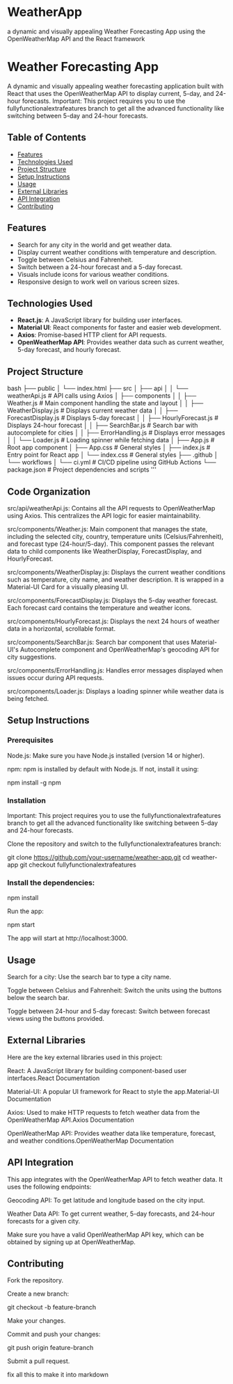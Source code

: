 # WeatherApp
  a dynamic and visually appealing Weather Forecasting App using the OpenWeatherMap API and the React framework
# Weather Forecasting App

A dynamic and visually appealing weather forecasting application built with React that uses the OpenWeatherMap API to display current, 5-day, and 24-hour forecasts.
Important: This project requires you to use the fullyfunctionalextrafeatures branch to get all the advanced functionality like switching between 5-day and 24-hour forecasts.

## Table of Contents
- [Features](#features)
- [Technologies Used](#technologies-used)
- [Project Structure](#project-structure)
- [Setup Instructions](#setup-instructions)
- [Usage](#usage)
- [External Libraries](#external-libraries)
- [API Integration](#api-integration)
- [Contributing](#contributing)


## Features
- Search for any city in the world and get weather data.
- Display current weather conditions with temperature and description.
- Toggle between Celsius and Fahrenheit.
- Switch between a 24-hour forecast and a 5-day forecast.
- Visuals include icons for various weather conditions.
- Responsive design to work well on various screen sizes.

## Technologies Used
- **React.js**: A JavaScript library for building user interfaces.
- **Material UI**: React components for faster and easier web development.
- **Axios**: Promise-based HTTP client for API requests.
- **OpenWeatherMap API**: Provides weather data such as current weather, 5-day forecast, and hourly forecast.

## Project Structure

bash
├── public
│   └── index.html
├── src
│   ├── api
│   │   └── weatherApi.js        # API calls using Axios
│   ├── components
│   │   ├── Weather.js           # Main component handling the state and layout
│   │   ├── WeatherDisplay.js    # Displays current weather data
│   │   ├── ForecastDisplay.js   # Displays 5-day forecast
│   │   ├── HourlyForecast.js    # Displays 24-hour forecast
│   │   ├── SearchBar.js         # Search bar with autocomplete for cities
│   │   ├── ErrorHandling.js     # Displays error messages
│   │   └── Loader.js            # Loading spinner while fetching data
│   ├── App.js                   # Root app component
│   ├── App.css                  # General styles
│   ├── index.js                 # Entry point for React app
│   └── index.css                # General styles
├── .github
│   └── workflows
│       └── ci.yml               # CI/CD pipeline using GitHub Actions
└── package.json                 # Project dependencies and scripts
'''

## Code Organization

src/api/weatherApi.js: Contains all the API requests to OpenWeatherMap using Axios. This centralizes the API logic for easier maintainability.

src/components/Weather.js: Main component that manages the state, including the selected city, country, temperature units (Celsius/Fahrenheit), and forecast type (24-hour/5-day). This component passes the relevant data to child components like WeatherDisplay, ForecastDisplay, and HourlyForecast.

src/components/WeatherDisplay.js: Displays the current weather conditions such as temperature, city name, and weather description. It is wrapped in a Material-UI Card for a visually pleasing UI.

src/components/ForecastDisplay.js: Displays the 5-day weather forecast. Each forecast card contains the temperature and weather icons.

src/components/HourlyForecast.js: Displays the next 24 hours of weather data in a horizontal, scrollable format.

src/components/SearchBar.js: Search bar component that uses Material-UI's Autocomplete component and OpenWeatherMap's geocoding API for city suggestions.

src/components/ErrorHandling.js: Handles error messages displayed when issues occur during API requests.

src/components/Loader.js: Displays a loading spinner while weather data is being fetched.

## Setup Instructions

### Prerequisites

Node.js: Make sure you have Node.js installed (version 14 or higher).

npm: npm is installed by default with Node.js. If not, install it using:

npm install -g npm



### Installation

Important: This project requires you to use the fullyfunctionalextrafeatures branch to get all the advanced functionality like switching between 5-day and 24-hour forecasts.

Clone the repository and switch to the fullyfunctionalextrafeatures branch:

git clone https://github.com/your-username/weather-app.git
cd weather-app
git checkout fullyfunctionalextrafeatures


### Install the dependencies:

npm install


Run the app:

npm start

The app will start at http://localhost:3000.



## Usage

Search for a city: Use the search bar to type a city name.

Toggle between Celsius and Fahrenheit: Switch the units using the buttons below the search bar.

Toggle between 24-hour and 5-day forecast: Switch between forecast views using the buttons provided.

## External Libraries

Here are the key external libraries used in this project:

React: A JavaScript library for building component-based user interfaces.React Documentation

Material-UI: A popular UI framework for React to style the app.Material-UI Documentation

Axios: Used to make HTTP requests to fetch weather data from the OpenWeatherMap API.Axios Documentation

OpenWeatherMap API: Provides weather data like temperature, forecast, and weather conditions.OpenWeatherMap Documentation



## API Integration

This app integrates with the OpenWeatherMap API to fetch weather data. It uses the following endpoints:

Geocoding API: To get latitude and longitude based on the city input.

Weather Data API: To get current weather, 5-day forecasts, and 24-hour forecasts for a given city.

Make sure you have a valid OpenWeatherMap API key, which can be obtained by signing up at OpenWeatherMap. 

## Contributing

Fork the repository.

Create a new branch:

git checkout -b feature-branch

Make your changes.

Commit and push your changes:

git push origin feature-branch

Submit a pull request.

fix all this to make it into markdown

